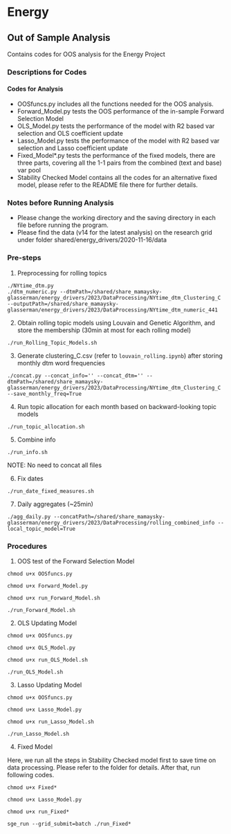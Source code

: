 # Energy
## Out of Sample Analysis

Contains codes for OOS analysis for the Energy Project

### Descriptions for Codes
#### Codes for Analysis
- OOSfuncs.py includes all the functions needed for the OOS analysis. 
- Forward_Model.py tests the OOS performance of the in-sample Forward Selection Model
- OLS_Model.py tests the performance of the model with R2 based var selection and OLS coefficient update
- Lasso_Model.py tests the performance of the model with R2 based var selection and Lasso coefficient update
- Fixed_Model*.py tests the performance of the fixed models, there are three parts, covering all the 1-1 pairs from the combined (text and base) var pool
- Stability Checked Model contains all the codes for an alternative fixed model, please refer to the README file there for further details.


### Notes before Running Analysis
- Please change the working directory and the saving directory in each file before running the program.
- Please find the data (v14 for the latest analysis) on the research grid under folder shared/energy_drivers/2020-11-16/data

### Pre-steps
1. Preprocessing for rolling topics
```
./NYtime_dtm.py
./dtm_numeric.py --dtmPath=/shared/share_mamaysky-glasserman/energy_drivers/2023/DataProcessing/NYtime_dtm_Clustering_C --outputPath=/shared/share_mamaysky-glasserman/energy_drivers/2023/DataProcessing/NYtime_dtm_numeric_441
```

2. Obtain rolling topic models using Louvain and Genetic Algorithm, and store the membership (30min at most for each rolling model)
```
./run_Rolling_Topic_Models.sh
```

3. Generate clustering_C.csv (refer to `louvain_rolling.ipynb`) after storing monthly dtm word frequencies
```
./concat.py --concat_info='' --concat_dtm='' --dtmPath=/shared/share_mamaysky-glasserman/energy_drivers/2023/DataProcessing/NYtime_dtm_Clustering_C --save_monthly_freq=True
```

4. Run topic allocation for each month based on backward-looking topic models
```
./run_topic_allocation.sh
```

5. Combine info
```
./run_info.sh
```
NOTE: No need to concat all files

6. Fix dates
```
./run_date_fixed_measures.sh
```
7. Daily aggregates (~25min)
```
./agg_daily.py --concatPath=/shared/share_mamaysky-glasserman/energy_drivers/2023/DataProcessing/rolling_combined_info --local_topic_model=True
```
   

### Procedures
1. OOS test of the Forward Selection Model
```
chmod u+x OOSfuncs.py

chmod u+x Forward_Model.py

chmod u+x run_Forward_Model.sh

./run_Forward_Model.sh
```
2. OLS Updating Model
```
chmod u+x OOSfuncs.py

chmod u+x OLS_Model.py

chmod u+x run_OLS_Model.sh

./run_OLS_Model.sh
```
3. Lasso Updating Model
```
chmod u+x OOSfuncs.py

chmod u+x Lasso_Model.py

chmod u+x run_Lasso_Model.sh

./run_Lasso_Model.sh
```
4. Fixed Model 

Here, we run all the steps in Stability Checked model first to save time on data processing. Please refer to the folder for details. After that, run following codes.
```
chmod u+x Fixed*

chmod u+x Lasso_Model.py

chmod u+x run_Fixed*

sge_run --grid_submit=batch ./run_Fixed*
```

